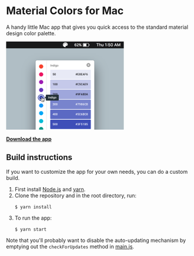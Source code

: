 # Material Colors for Mac

A handy little Mac app that gives you quick access to the standard material design color palette.

<img src="art/screenshot.png" width="320" alt="Screenshot">

**[Download the app](https://github.com/romannurik/MaterialColorsApp/releases/latest)**

## Build instructions

If you want to customize the app for your own needs, you can do a custom build.

  1. First install [Node.js](https://nodejs.org/) and [yarn](https://yarnpkg.com/).
  2. Clone the repository and in the root directory, run:
     ```
     $ yarn install
     ```
  3. To run the app:
     ```
     $ yarn start
     ```

Note that you'll probably want to disable the auto-updating mechanism by emptying out the `checkForUpdates` method in
[main.js](https://github.com/romannurik/MaterialColorsApp/blob/master/src/main/main.js).
